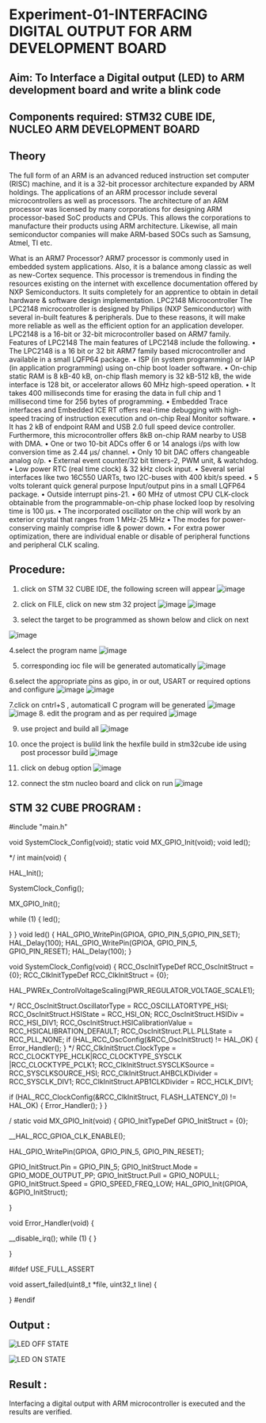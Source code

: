 # Experiment-01-INTERFACING DIGITAL OUTPUT FOR ARM DEVELOPMENT BOARD 
 

## Aim: To Interface a Digital output (LED) to ARM development board and write a blink code 
## Components required: STM32 CUBE IDE, NUCLEO ARM DEVELOPMENT BOARD  
## Theory 
The full form of an ARM is an advanced reduced instruction set computer (RISC) machine, and it is a 32-bit processor architecture expanded by ARM holdings. The applications of an ARM processor include several microcontrollers as well as processors. The architecture of an ARM processor was licensed by many corporations for designing ARM processor-based SoC products and CPUs. This allows the corporations to manufacture their products using ARM architecture. Likewise, all main semiconductor companies will make ARM-based SOCs such as Samsung, Atmel, TI etc.

What is an ARM7 Processor?
ARM7 processor is commonly used in embedded system applications. Also, it is a balance among classic as well as new-Cortex sequence. This processor is tremendous in finding the resources existing on the internet with excellence documentation offered by NXP Semiconductors. It suits completely for an apprentice to obtain in detail hardware & software design implementation.
LPC2148 Microcontroller
 The LPC2148 microcontroller is designed by Philips (NXP Semiconductor) with several in-built features & peripherals. Due to these reasons, it will make more reliable as well as the efficient option for an application developer. LPC2148 is a 16-bit or 32-bit microcontroller based on ARM7 family.
Features of LPC2148
The main features of LPC2148 include the following.
•	The LPC2148 is a 16 bit or 32 bit ARM7 family based microcontroller and available in a small LQFP64 package.
•	ISP (in system programming) or IAP (in application programming) using on-chip boot loader software.
•	On-chip static RAM is 8 kB-40 kB, on-chip flash memory is 32 kB-512 kB, the wide interface is 128 bit, or accelerator allows 60 MHz high-speed operation.
•	It takes 400 milliseconds time for erasing the data in full chip and 1 millisecond time for 256 bytes of programming.
•	Embedded Trace interfaces and Embedded ICE RT offers real-time debugging with high-speed tracing of instruction execution and on-chip Real Monitor software.
•	It has 2 kB of endpoint RAM and USB 2.0 full speed device controller. Furthermore, this microcontroller offers 8kB on-chip RAM nearby to USB with DMA.
•	One or two 10-bit ADCs offer 6 or 14 analogs i/ps with low conversion time as 2.44 μs/ channel.
•	Only 10 bit DAC offers changeable analog o/p.
•	External event counter/32 bit timers-2, PWM unit, & watchdog.
•	Low power RTC (real time clock) & 32 kHz clock input.
•	Several serial interfaces like two 16C550 UARTs, two I2C-buses with 400 kbit/s speed.
•	5 volts tolerant quick general purpose Input/output pins in a small LQFP64 package.
•	Outside interrupt pins-21.
•	60 MHz of utmost CPU CLK-clock obtainable from the programmable-on-chip phase locked loop by resolving time is 100 μs.
•	The incorporated oscillator on the chip will work by an exterior crystal that ranges from 1 MHz-25 MHz
•	The modes for power-conserving mainly comprise idle & power down.
•	For extra power optimization, there are individual enable or disable of peripheral functions and peripheral CLK scaling.
 
 

## Procedure:
 1. click on STM 32 CUBE IDE, the following screen will appear 
 ![image](https://user-images.githubusercontent.com/36288975/226189166-ac10578c-c059-40e7-8b80-9f84f64bf088.png)

 2. click on FILE, click on new stm 32 project 
 ![image](https://user-images.githubusercontent.com/36288975/226189215-2d13ebfb-507f-44fc-b772-02232e97c0e3.png)
![image](https://user-images.githubusercontent.com/36288975/226189230-bf2d90dd-9695-4aaf-b2a6-6d66454e81fc.png)
3. select the target to be programmed  as shown below and click on next 

![image](https://user-images.githubusercontent.com/36288975/226189280-ed5dcf1d-dd8d-43ae-815d-491085f4863b.png)

4.select the program name 
![image](https://user-images.githubusercontent.com/36288975/226189316-09832a30-4d1a-4d4f-b8ad-2dc28f137711.png)


5. corresponding ioc file will be generated automatically 
![image](https://user-images.githubusercontent.com/36288975/226189378-3abbdee2-0df6-470f-a3cd-79c74e3d3ad8.png)

6.select the appropriate pins as gipo, in or out, USART or required options and configure 
![image](https://user-images.githubusercontent.com/36288975/226189403-f7179f1a-3eae-4637-826b-ab4ec35ba1e1.png)
![image](https://user-images.githubusercontent.com/36288975/226189425-2b2414ce-49b3-4b61-a260-c658cb2e4152.png)


7.click on cntrl+S , automaticall C program will be generated 
![image](https://user-images.githubusercontent.com/36288975/226189443-8b43451d-0b14-47e4-a20b-cc09c6ad8458.png)
![image](https://user-images.githubusercontent.com/36288975/226189450-85ffa969-2ffb-4788-81e5-72d60fdda0f1.png)
8. edit the program and as per required 
![image](https://user-images.githubusercontent.com/36288975/226189461-a573e62f-a109-4631-a250-a20925758fe0.png)

9. use project and build all 
![image](https://user-images.githubusercontent.com/36288975/226189554-3f7101ac-3f41-48fc-abc7-480bd6218dec.png)
10. once the project is bulild link the hexfile build in stm32cube ide using post processor build 
![image](https://user-images.githubusercontent.com/36288975/226189577-c61cc1eb-3990-4968-8aa6-aefffc766b70.png)

11. click on debug option 
![image](https://user-images.githubusercontent.com/36288975/226189625-37daa9a3-62e9-42b5-a5ce-2ac63345905b.png)


12. connect the stm nucleo board and click on run 
![image](https://user-images.githubusercontent.com/36288975/226189649-b5dff389-91df-4eca-b84a-1127c6562637.png)






## STM 32 CUBE PROGRAM :
#include "main.h"

void SystemClock_Config(void); static void MX_GPIO_Init(void); void led();

*/ int main(void) {

HAL_Init();

SystemClock_Config();

MX_GPIO_Init();

while (1) { led();

} } void led() { HAL_GPIO_WritePin(GPIOA, GPIO_PIN_5,GPIO_PIN_SET); HAL_Delay(100); HAL_GPIO_WritePin(GPIOA, GPIO_PIN_5, GPIO_PIN_RESET); HAL_Delay(100); }

void SystemClock_Config(void) { RCC_OscInitTypeDef RCC_OscInitStruct = {0}; RCC_ClkInitTypeDef RCC_ClkInitStruct = {0};

HAL_PWREx_ControlVoltageScaling(PWR_REGULATOR_VOLTAGE_SCALE1);

*/ RCC_OscInitStruct.OscillatorType = RCC_OSCILLATORTYPE_HSI; RCC_OscInitStruct.HSIState = RCC_HSI_ON; RCC_OscInitStruct.HSIDiv = RCC_HSI_DIV1; RCC_OscInitStruct.HSICalibrationValue = RCC_HSICALIBRATION_DEFAULT; RCC_OscInitStruct.PLL.PLLState = RCC_PLL_NONE; if (HAL_RCC_OscConfig(&RCC_OscInitStruct) != HAL_OK) { Error_Handler(); } */ RCC_ClkInitStruct.ClockType = RCC_CLOCKTYPE_HCLK|RCC_CLOCKTYPE_SYSCLK |RCC_CLOCKTYPE_PCLK1; RCC_ClkInitStruct.SYSCLKSource = RCC_SYSCLKSOURCE_HSI; RCC_ClkInitStruct.AHBCLKDivider = RCC_SYSCLK_DIV1; RCC_ClkInitStruct.APB1CLKDivider = RCC_HCLK_DIV1;

if (HAL_RCC_ClockConfig(&RCC_ClkInitStruct, FLASH_LATENCY_0) != HAL_OK) { Error_Handler(); } }

/ static void MX_GPIO_Init(void) { GPIO_InitTypeDef GPIO_InitStruct = {0};

__HAL_RCC_GPIOA_CLK_ENABLE();

HAL_GPIO_WritePin(GPIOA, GPIO_PIN_5, GPIO_PIN_RESET);

GPIO_InitStruct.Pin = GPIO_PIN_5; GPIO_InitStruct.Mode = GPIO_MODE_OUTPUT_PP; GPIO_InitStruct.Pull = GPIO_NOPULL; GPIO_InitStruct.Speed = GPIO_SPEED_FREQ_LOW; HAL_GPIO_Init(GPIOA, &GPIO_InitStruct);

}

void Error_Handler(void) {

__disable_irq(); while (1) { }

}

#ifdef USE_FULL_ASSERT

void assert_failed(uint8_t *file, uint32_t line) {

} #endif


## Output  :
 
 ![LED OFF STATE](https://github.com/NITHIYANANDAN278/Experiment-01-INTERFACING-DIGITAL-OUTPUT-FOR-ARM-DEVELOPMENT-BOARD-/assets/121784636/1e29b6f7-d8dd-447f-ab1f-28c42172eee7)

 ![LED ON STATE](https://github.com/NITHIYANANDAN278/Experiment-01-INTERFACING-DIGITAL-OUTPUT-FOR-ARM-DEVELOPMENT-BOARD-/assets/121784636/a674a702-fa84-4797-ba19-39e4d63331a6)


 
## Result :
Interfacing a digital output with ARM microcontroller is executed and the results are verified.


